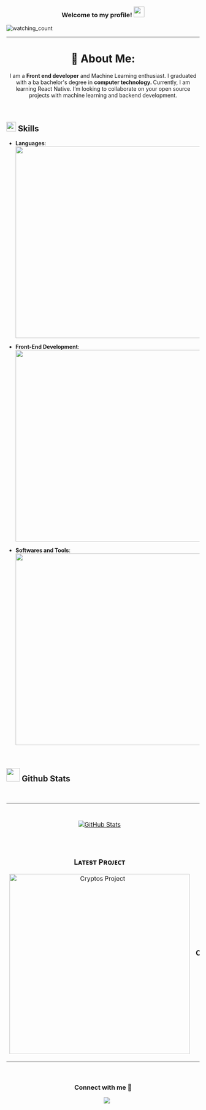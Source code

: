 
<h3 align="center">
  Welcome to my profile!
  <img src="https://media.giphy.com/media/hvRJCLFzcasrR4ia7z/giphy.gif" width="28">
</h3>
<p align="left"> 
<img src="https://komarev.com/ghpvc/?username=Mahdiiye&color=brightgreen" alt="watching_count" />
 </p>
 
 ---
<div align="center">

# 💫 About Me:

I am a <b>Front end developer</b> and Machine Learning enthusiast. I graduated with a ba bachelor's degree in <b>computer technology.  </b> Currently, I am learning React Native. I’m looking to collaborate on your open source projects with machine learning and backend development.

</div>

<br>

## <img src="https://media2.giphy.com/media/QssGEmpkyEOhBCb7e1/giphy.gif?cid=ecf05e47a0n3gi1bfqntqmob8g9aid1oyj2wr3ds3mg700bl&rid=giphy.gif" width ="25"><b> Skills</b>
<div>
<p align="center">

- **Languages**:
    <img width="500px"  src="https://skillicons.dev/icons?i=py,java,cpp&perline=10"  />

- **Front-End Development**:
   <img width="500px"  src="https://skillicons.dev/icons?i=html,css,js,vue&perline=10"  />

- **Softwares and Tools**:
    <img width="500px"  src="https://skillicons.dev/icons?i=git,vscode,docker,mysql,postman,django, latex,arduino&perline=10"  />

    </p>
    </br>
</div>

## <img src="https://media.giphy.com/media/iY8CRBdQXODJSCERIr/giphy.gif" width="35"><b> Github Stats </b>
<br>
<table width="100%">
  <tr>
    <td width="50%">
      <p align="center">
        <a href="https://github.com/ArianaST">
          <img align="center" src="https://github-readme-stats.vercel.app/api?username=AranaST&count_private=true&show_icons=true&theme=nightowl" alt="GitHub Stats" />
        </a>
      </p>
    </td>
    <td width="50%">
      <h3 align="center"><strong>Sᴛʀᴇᴀᴋ Sᴛᴀᴛs</strong></h3>
      <p align="center">
        <a href="https://github.com/ArianaST">
          <img align="center" src="https://streak-stats.demolab.com?user=ArianaST&theme=nightowl" alt="Streak Stats" />
        </a>
      </p>
    </td>
  </tr>
  <tr>
    <td width="50%">
      <h3 align="center"><strong>Lᴀᴛᴇsᴛ Pʀᴏᴊᴇᴄᴛ</strong></h3>
      <p align="center">
        <a href="https://github.com/ArianaST/cryptos">
          <img align="center" width="470" src="https://github-readme-stats.vercel.app/api/pin/?username=ArianaST&repo=cryptos&theme=nightowl&show_owner=true" alt="Cryptos Project" />
        </a>
      </p>
    </td>
    <td width="50%">
      <h3 align="center"><strong>Tᴏᴘ Cᴏɴᴛʀɪʙᴜᴛɪᴏɴs</strong></h3>
      <p align="center">
        <a href="https://github.com/ArianaST">
          <img align="center" src="https://github-contributor-stats.vercel.app/api?username=ArianaST&limit=3&theme=nightowl&show_owner=true&combine_all_yearly_contributions=true" alt="Top Repo" />
        </a>
      </p>
    </td>
  </tr>
</table>
<br/>

<h3 align="center" >Connect with me 🤝 </h3>

<p align="center">

 <div align="center"  class="icons-social" style="margin-left: 10px;">
        <a   target="_blank" href="https://www.linkedin.com/in/ariana-tejeda-santiz-0a92b4323/">
			<img src="https://img.icons8.com/doodle/40/000000/linkedin--v2.png" style="margin-left: 10px;" ></a>
      </div>

</p>

